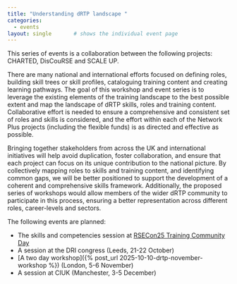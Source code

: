 ```yaml
---
title: "Understanding dRTP landscape "
categories:
  - events
layout: single       # shows the individual event page
---
```


This series of events is a collaboration between the following projects: CHARTED, DisCouRSE and SCALE UP. 

There are many national and international efforts focused on defining roles, building skill trees or skill profiles, cataloguing training content and creating learning pathways. The goal of this workshop and event series is to leverage the existing elements of the training landscape to the best possible extent and map the landscape of dRTP skills, roles and training content. Collaborative effort is needed to ensure a comprehensive and consistent set of roles and skills is considered, and the effort within each of the Network Plus projects (including the flexible funds) is as directed and effective as possible.  

Bringing together stakeholders from across the UK and international initiatives will help avoid duplication, foster collaboration, and ensure that each project can focus on its unique contribution to the national picture. By collectively mapping roles to skills and training content, and identifying common gaps, we will be better positioned to support the development of a coherent and comprehensive skills framework. Additionally, the proposed series of workshops would allow members of the wider dRTP community to participate in this process, ensuring a better representation across different roles, career-levels and sectors.

The following events are planned:

-   The skills and competencies session at [RSECon25 Training Community Day](https://rsecon25.society-rse.org/training-community-day/) 
-   A session at the DRI congress (Leeds, 21-22 October) 
-   [A two day workshop]({% post_url 2025-10-10-drtp-november-workshop %}) (London, 5-6 November)
-   A session at CIUK (Manchester, 3-5 December)
